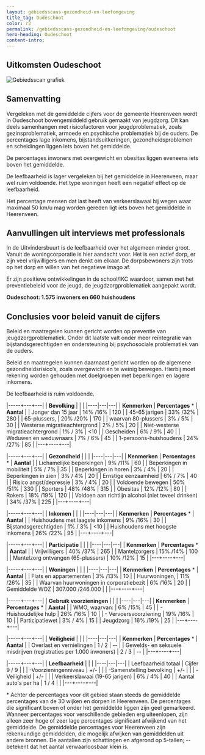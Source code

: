 ```yaml
---
layout: gebiedsscans-gezondheid-en-leefomgeving
title_tag: Oudeschoot
color: r2
permalink: /gebiedsscans-gezondheid-en-leefomgeving/oudeschoot
hero-heading: Oudeschoot
content-intro:
---
```

## Uitkomsten Oudeschoot

![Gebiedsscan grafiek](/uploads/Grafieken_Gebiedsscans_Dorpen-19.png)

## Samenvatting
Vergeleken met de gemiddelde cijfers voor de gemeente Heerenveen wordt in Oudeschoot bovengemiddeld gebruik gemaakt van jeugdzorg. Dit kan deels samenhangen met risicofactoren voor jeugdproblematiek, zoals gezinsproblematiek, armoede en psychische problematiek bij de ouders. De percentages lage inkomens, bijstandsuitkeringen, gezondheidsproblemen en scheidingen liggen iets boven het gemiddelde.

De percentages inwoners met overgewicht en obesitas  liggen eveneens iets boven het gemiddelde.

De leefbaarheid is lager vergeleken bij het gemiddelde in Heerenveen, maar wel ruim voldoende. Het type woningen heeft een negatief effect op de leefbaarheid.

Het percentage mensen dat last heeft van verkeerslawaai bij wegen waar maximaal 50 km/u mag worden gereden ligt iets boven het gemiddelde in Heerenveen.

## Aanvullingen uit interviews met professionals
In de Uitvindersbuurt is de leefbaarheid over het algemeen minder groot. Vanuit de woningcorporatie is hier aandacht voor. Het is een actief dorp, er zijn veel vrijwilligers en men denkt om elkaar. De dorpsbewoners zijn trots op het dorp en willen van het negatieve imago af.

Er zijn positieve ontwikkelingen in de school/IKC waardoor, samen met het preventiebeleid voor de jeugd, de jeugdzorgproblematiek aangepakt wordt.

**Oudeschoot: 1.575 inwoners en 660 huishoudens**

## Conclusies voor beleid vanuit de cijfers
Beleid en maatregelen kunnen gericht worden op preventie van jeugdzorgproblematiek. Onder dit laatste valt onder meer reïntegratie van bijstandsgerechtigden en ondersteuning bij psychosociale problematiek van de ouders.

Beleid en maatregelen kunnen daarnaast gericht worden op de algemene gezondheidsrisico’s, zoals overgewicht en te weinig bewegen. Hierbij moet rekening worden gehouden met doelgroepen met beperkingen en lagere inkomens.

De leefbaarheid is ruim voldoende.

|-----+---+---|
|  **Bevolking**  |  |    |
|----|---|---|
| **Kenmerken**  | **Percentages** * | **Aantal** |
| Jonger dan 15 jaar                                  | 14% /16% | 120 |
| 45-65 jarigen                                       | 33% /32% | 280 |
| 65-plussers,                                        | 20% /20% | 170 |
| waarvan 80-plussers                                 | 3% / 5% | 30 |
| Westerse migratieachtergrond                        | 2% / 5% | 20 |
| Niet-westerse migratieachtergrond                   | 1% / 3% | <10 |
| Gescheiden                                          | 6% / 9% | 40 |
| Weduwen en weduwnaars                               | 7% / 6% | 45 |
| 1-persoons-huishoudens                              | 24% /27%  | 85 |
|---+----+---|

|-----+---+---|
| **Gezondheid** |     |     |
|----|---|---|
| **Kenmerken** | **Percentages** * | **Aantal** |
| Lichamelijke beperkingen                            |  9% /11%    |  60   |
| Beperkingen in mobiliteit                           |  5% / 7%   |  35   |
| Beperkingen in horen                                |  3% / 4%   |  20   |
| Beperkingen in zien                                 |  3% / 4%   |  20   |
| Ernstige eenzaamheid                                |  6% / 7%   |  40   |
| Risico angst/depressie                              |  3% / 4%   |  20   |
| Voldoende bewegen                                   |  50% /51%   |  330   |
| Sporters                                            |  48% /48%   |  315   |
| Obesitas                                            |  12% /12%   |  80   |
| Rokers                                              |  18% /19%   |  120   |
| Voldoen aan richtlijn alcohol (niet teveel drinken) |  34% /37%   |  225   |
|---+----+---|

|-----+---+---|
| **Inkomen** |     |     |
|----|---|---|
| **Kenmerken**    | **Percentages** * | **Aantal** |
| Huishoudens met laagste inkomens                    |  9% /16%      |   30      |
| Bijstandsgerechtigden                               |  1% / 3%      |   <10      |
| Huishoudens met hoogste inkomens                    |  26% /22%      |   95      |
|---+----+---|

|-----+---+---|
| **Participatie** |     |     |
|----|---|---|
| **Kenmerken**  | **Percentages** * | **Aantal** |
| Vrijwilligers                                       |  40% /37%      |   265      |
| Mantelzorgers                                       |  15% /14%      |   100      |
| Mantelzorg ontvangen (65-plussers)                  |  10% /12%     |   15      |
|---+----+---|

|-----+---+---|
| **Woningen** |     |     |
|----|---|---|
| **Kenmerken** | **Percentages** * | **Aantal** |
| Flats en appartementen                              | 3% /13%  |  10 |
| Huurwoningen,                                       | 11% /26% |  35 |
| Waarvan huurwoningen in corporatiebezit             | 6% /16% |  20 |
| Gemiddelde WOZ                                      | 307.000 /246.000 |      |
|---+----+---|

|-----+---+---|
| **Gebruik voorzieningen** |     |     |
|----|---|---|
| **Kenmerken** | **Percentages** * | **Aantal** |
| WMO, waarvan:                                       | 6% /15% | 45 |
| - Huishoudelijke hulp                                 | 26% /16% | 10 |
| - Vervoersvoorziening                                 | 19% /16% | 10 |
| Participatiewet                                     | 3% / 4% | 15 |
| Jeugdzorg                                           | 16% /19%  | 25 |
|---+----+---|

|-----+---+---|
| **Veiligheid** |     |     |
|----|---|---|
| **Kenmerken** | **Percentages** * | **Aantal** |
| Overlast en vernielingen                                           | 1 / 2 | -- |
| Gewelds- en seksuele misdrijven (registraties per 1.000 inwoners)  | 2 / 3 | -- |
|---+----+---|

|-----+---+---|
| **Leefbaarheid** |     |     |
|----|---|---|
| Leefbaarheid totaal                                | Cijfer 9 / 9 |                     |
| -Voorzieningenniveau                               | +/- |                     |
| -Samenstelling bevolking                           | +/- |                     |
| -Veiligheid                                        | +/- |   |
| Verkeerslawaai (19-65 jarigen)                     | 6% / 4% |       40              |
| Aantal auto's per ha                               | 1 / 4 |                     |
|---+----+---|

\* Achter de percentages voor dit gebied staan steeds de gemiddelde percentages van de 30 wijken en dorpen in Heerenveen. De percentages die significant boven of onder het gemiddelde liggen zijn geel gemarkeerd. Wanneer percentages voor verschillende gebieden erg uiteenlopen, zijn alleen zeer hoge of zeer lage percentages significant afwijkend van het gemiddelde. De gemiddelde percentages voor Heerenveen zijn rekenkundige gemiddelden, die mogelijk afwijken van gemiddelden uit andere bronnen. De aantallen zijn schattingen en afgerond op 5-tallen; -- betekent dat het aantal verwaarloosbaar klein is.
